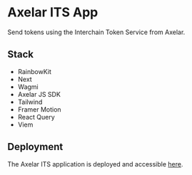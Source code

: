 # Axelar ITS App

Send tokens using the Interchain Token Service from Axelar.

## Stack

- RainbowKit
- Next
- Wagmi
- Axelar JS SDK
- Tailwind
- Framer Motion
- React Query
- Viem

## Deployment

The Axelar ITS application is deployed and accessible [here](https://axelar-its.vercel.app/).
